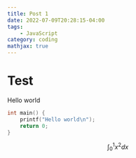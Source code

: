 ```yaml
---
title: Post 1
date: 2022-07-09T20:28:15-04:00
tags:
    - JavaScript
category: coding
mathjax: true
---
```


# Test

Hello world

```c
int main() {
    printf("Hello world\n");
    return 0;
}
```

$$\int_{0}^{1}x^2dx$$
